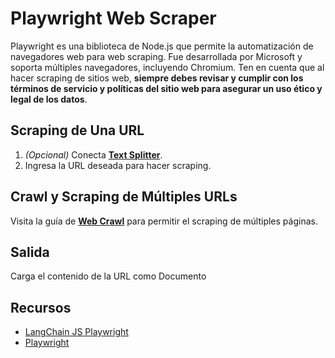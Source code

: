 # Playwright Web Scraper

Playwright es una biblioteca de Node.js que permite la automatización de navegadores web para web scraping. Fue desarrollada por Microsoft y soporta múltiples navegadores, incluyendo Chromium. Ten en cuenta que al hacer scraping de sitios web, **siempre debes revisar y cumplir con los términos de servicio y políticas del sitio web para asegurar un uso ético y legal de los datos**.

## Scraping de Una URL

1.  _(Opcional)_ Conecta **[Text Splitter](../text-splitters/)**.
2. Ingresa la URL deseada para hacer scraping.

## Crawl y Scraping de Múltiples URLs
Visita la guía de **[Web Crawl](../../use-cases/web-crawl.md)** para permitir el scraping de múltiples páginas.

## Salida

Carga el contenido de la URL como Documento

## Recursos

* [LangChain JS Playwright](https://js.langchain.com/docs/integrations/document_loaders/web_loaders/web_playwright)
* [Playwright](https://playwright.dev/)
